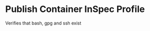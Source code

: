 Publish Container InSpec Profile
=================================

Verifies that bash, gpg and ssh exist
